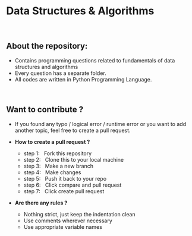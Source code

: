 # Data Structures & Algorithms

<br/>

## About the repository:

- Contains programming questions related to fundamentals of data structures and algorithms
- Every question has a separate folder.
- All codes are written in Python Programming Language.

<br/>

## Want to contribute ?

- If you found any typo / logical error / runtime error or you want to add another topic, feel free to create a pull request.

- **How to create a pull request ?**

  - step 1: &nbsp; Fork this repository
  - step 2: &nbsp; Clone this to your local machine
  - step 3: &nbsp; Make a new branch
  - step 4: &nbsp; Make changes
  - step 5: &nbsp; Push it back to your repo
  - step 6: &nbsp; Click compare and pull request
  - step 7: &nbsp; Click create pull request

- **Are there any rules ?**

  - Nothing strict, just keep the indentation clean
  - Use comments wherever necessary
  - Use appropriate variable names
